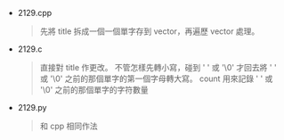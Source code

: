 - 2129.cpp
    > 先將 title 拆成一個一個單字存到 vector，再遍歷 vector 處理。
- 2129.c
    > 直接對 title 作更改。
    > 不管怎樣先轉小寫，碰到 ' ' 或 '\0' 才回去將 ' ' 或 '\0' 之前的那個單字的第一個字母轉大寫。
    > count 用來記錄 ' ' 或 '\0' 之前的那個單字的字符數量
- 2129.py
    > 和 cpp 相同作法